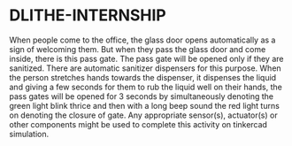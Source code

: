 # DLITHE-INTERNSHIP
When people come to the office, the glass door opens automatically as a sign of welcoming them. But when they pass the glass door and come inside, there is this pass gate. The pass gate will be opened only if they are sanitized. There are automatic sanitizer dispensers for this purpose. When the person stretches hands towards the dispenser, it dispenses the liquid and giving a few seconds for them to rub the liquid well on their hands, the pass gates will be opened for 3 seconds by simultaneously denoting the green light blink thrice and then with a long beep sound the red light turns on denoting the closure of gate. Any appropriate sensor(s), actuator(s) or other components might be used to complete this activity on tinkercad simulation. 
